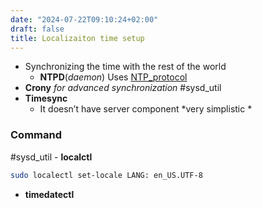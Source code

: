 ```yaml
---
date: "2024-07-22T09:10:24+02:00"
draft: false
title: Localizaiton time setup
---
```


-   Synchronizing the time with the rest of the world
    -   **NTPD**(*daemon*) Uses
        [NTP_protocol](/Notes/posts/protocols/NTP_protocol)
-   **Crony** *for advanced synchronization* #sysd_util
-   **Timesync**
    -   It doesn’t have server component *very simplistic *

### Command

#sysd_util - **localctl**

``` bash
sudo localectl set-locale LANG: en_US.UTF-8
```

-   **timedatectl**
